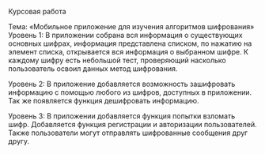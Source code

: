 Курсовая работа

Тема: «Мобильное приложение для изучения алгоритмов шифрования»
Уровень 1: В приложении собрана вся информация о существующих основных шифрах, информация представлена списком, по нажатию на элемент списка, открывается вся информация о выбранном шифре. К каждому шифру есть небольшой тест, проверяющий насколько пользователь освоил данных метод шифрования.

Уровень 2: В приложение добавляется возможность зашифровать информацию с помощью любого из шифров, доступных в приложении. Так же появляется функция дешифровать информацию.

Уровень 3: В приложении добавляется функция попытки взломать шифр. Добавляется функция регистрации и авторизации пользователей. Также пользователи могут отправлять шифрованные сообщения друг другу.
